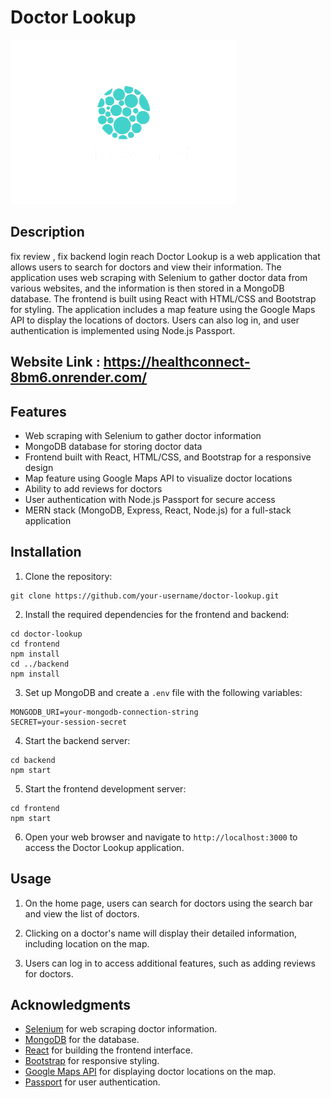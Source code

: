 # Doctor Lookup

![Doctor Lookup](frontend/public/logo.png)

## Description
fix review ,
fix backend login reach
Doctor Lookup is a web application that allows users to search for doctors and view their information. The application uses web scraping with Selenium to gather doctor data from various websites, and the information is then stored in a MongoDB database. The frontend is built using React with HTML/CSS and Bootstrap for styling. The application includes a map feature using the Google Maps API to display the locations of doctors. Users can also log in, and user authentication is implemented using Node.js Passport.
## Website Link : https://healthconnect-8bm6.onrender.com/
## Features

- Web scraping with Selenium to gather doctor information
- MongoDB database for storing doctor data
- Frontend built with React, HTML/CSS, and Bootstrap for a responsive design
- Map feature using Google Maps API to visualize doctor locations
- Ability to add reviews for doctors
- User authentication with Node.js Passport for secure access
- MERN stack (MongoDB, Express, React, Node.js) for a full-stack application

## Installation

1. Clone the repository:
```
git clone https://github.com/your-username/doctor-lookup.git
```

2. Install the required dependencies for the frontend and backend:
```
cd doctor-lookup
cd frontend
npm install
cd ../backend
npm install
```


3. Set up MongoDB and create a `.env` file with the following variables:
```
MONGODB_URI=your-mongodb-connection-string
SECRET=your-session-secret
```


4. Start the backend server:
```
cd backend
npm start
```


5. Start the frontend development server:
```
cd frontend
npm start
```


6. Open your web browser and navigate to `http://localhost:3000` to access the Doctor Lookup application.

## Usage

1. On the home page, users can search for doctors using the search bar and view the list of doctors.

2. Clicking on a doctor's name will display their detailed information, including location on the map.

3. Users can log in to access additional features, such as adding reviews for doctors.


## Acknowledgments

- [Selenium](https://www.selenium.dev/) for web scraping doctor information.
- [MongoDB](https://www.mongodb.com/) for the database.
- [React](https://reactjs.org/) for building the frontend interface.
- [Bootstrap](https://getbootstrap.com/) for responsive styling.
- [Google Maps API](https://developers.google.com/maps) for displaying doctor locations on the map.
- [Passport](http://www.passportjs.org/) for user authentication.

